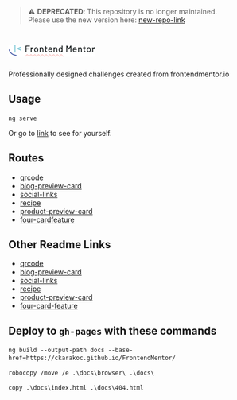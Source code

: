 > ⚠️ **DEPRECATED**: This repository is no longer maintained.  
> Please use the new version here: [new-repo-link](https://github.com/ckarakoc/frontend-mentor)


# ![img.png](src/assets/readme/img.png)

Professionally designed challenges created from frontendmentor.io

## Usage

```shell
ng serve
```
Or go to [link](https://ckarakoc.github.io/FrontendMentor/) to see for yourself.

## Routes

- [qrcode](http://localhost:4200/qrcode)
- [blog-preview-card](http://localhost:4200/blog-preview)
- [social-links](http://localhost:4200/social-links)
- [recipe](http://localhost:4200/recipe)
- [product-preview-card](http://localhost:4200/product-preview)
- [four-cardfeature](http://localhost:4200/four-card)

## Other Readme Links

- [qrcode](src/app/qrcode/README.md)
- [blog-preview-card](src/app/blog-preview-card/README.md)
- [social-links](src/app/social-links/README.md)
- [recipe](src/app/recipe/README.md)
- [product-preview-card](src/app/product-preview-card/README.md)
- [four-card-feature](src/app/four-card-feature/README.md)



## Deploy to `gh-pages` with these commands

```shell
ng build --output-path docs --base-href=https://ckarakoc.github.io/FrontendMentor/
```
```shell
robocopy /move /e .\docs\browser\ .\docs\
```
```shell
copy .\docs\index.html .\docs\404.html
```
